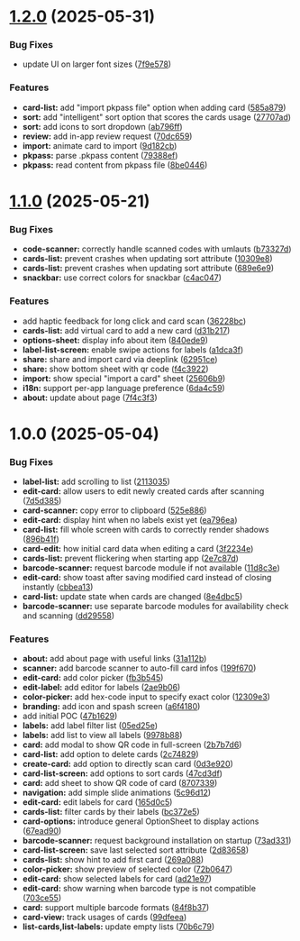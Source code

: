 # [1.2.0](https://github.com/pawcoding/card-store/compare/v1.1.0...v1.2.0) (2025-05-31)


### Bug Fixes

* update UI on larger font sizes ([7f9e578](https://github.com/pawcoding/card-store/commit/7f9e578a3c4d9daace7ca3e5a4bef2ed6a70ecf9))


### Features

* **card-list:** add "import pkpass file" option when adding card ([585a879](https://github.com/pawcoding/card-store/commit/585a8796807eee9420cf0517ed94ed781d2aaaed))
* **sort:** add "intelligent" sort option that scores the cards usage ([27707ad](https://github.com/pawcoding/card-store/commit/27707adf99b7af6a9fd8f4d09fb27221e61ff9d5))
* **sort:** add icons to sort dropdown ([ab796ff](https://github.com/pawcoding/card-store/commit/ab796ffc3eb68326d6a925e7581b952be4de99df))
* **review:** add in-app review request ([70dc659](https://github.com/pawcoding/card-store/commit/70dc659f3b40bd1977ad0ecf71e859e5f5309d9c))
* **import:** animate card to import ([9d182cb](https://github.com/pawcoding/card-store/commit/9d182cb8f2ce9a50b42f320f79573879be19affa))
* **pkpass:** parse .pkpass content ([79388ef](https://github.com/pawcoding/card-store/commit/79388ef674805bf795fabb029fd30a28f3461d4c))
* **pkpass:** read content from pkpass file ([8be0446](https://github.com/pawcoding/card-store/commit/8be0446226048b7c7bee7e96c309fe03d07efcc0))

# [1.1.0](https://github.com/pawcoding/card-store/compare/v1.0.0...v1.1.0) (2025-05-21)


### Bug Fixes

* **code-scanner:** correctly handle scanned codes with umlauts ([b73327d](https://github.com/pawcoding/card-store/commit/b73327d0e4c5956c861dec46b7617aaada945fa1))
* **cards-list:** prevent crashes when updating sort attribute ([10309e8](https://github.com/pawcoding/card-store/commit/10309e8a82151b834db5a1618b86b6e06b322404))
* **cards-list:** prevent crashes when updating sort attribute ([689e6e9](https://github.com/pawcoding/card-store/commit/689e6e98f529f3f758fd1d703ca9b58fba7995e6))
* **snackbar:** use correct colors for snackbar ([c4ac047](https://github.com/pawcoding/card-store/commit/c4ac0471ca90ad356214bd9fe1f2d8d291e27d3e))


### Features

* add haptic feedback for long click and card scan ([36228bc](https://github.com/pawcoding/card-store/commit/36228bc55e54577fe49bd6aac6f5b210d0de2664))
* **cards-list:** add virtual card to add a new card ([d31b217](https://github.com/pawcoding/card-store/commit/d31b217b668f40e89c5aaa45c23de76be0f0cdc4))
* **options-sheet:** display info about item ([840ede9](https://github.com/pawcoding/card-store/commit/840ede94a7a62325acb9e83a2099a5b9ce19844e))
* **label-list-screen:** enable swipe actions for labels ([a1dca3f](https://github.com/pawcoding/card-store/commit/a1dca3fef08024bddf9b3bd85d0dfaa2293f7c3f))
* **share:** share and import card via deeplink ([62951ce](https://github.com/pawcoding/card-store/commit/62951cee0acae16c0ff4d6a6ca382712e1b5811a))
* **share:** show bottom sheet with qr code ([f4c3922](https://github.com/pawcoding/card-store/commit/f4c39220affd248bac21840a512582d64bfbd1e3))
* **import:** show special "import a card" sheet ([25606b9](https://github.com/pawcoding/card-store/commit/25606b93c4c2c0ae20200888979aa91ef86ff603))
* **i18n:** support per-app language preference ([6da4c59](https://github.com/pawcoding/card-store/commit/6da4c5925de3ff03aad7cd1026c98f78b3a77629))
* **about:** update about page ([7f4c3f3](https://github.com/pawcoding/card-store/commit/7f4c3f34597ab9b3ef6e5ee7c6fd840dbe96a585))

# 1.0.0 (2025-05-04)


### Bug Fixes

* **label-list:** add scrolling to list ([2113035](https://github.com/pawcoding/card-store/commit/2113035c7f26ea1ae8e83d865badb43071e6a97e))
* **edit-card:** allow users to edit newly created cards after scanning ([7d5d385](https://github.com/pawcoding/card-store/commit/7d5d385bf06011d58e2b6493f43e5ea38df5df96))
* **card-scanner:** copy error to clipboard ([525e886](https://github.com/pawcoding/card-store/commit/525e8861db60a0ee56d0f98039b916ea6957a867))
* **edit-card:** display hint when no labels exist yet ([ea796ea](https://github.com/pawcoding/card-store/commit/ea796ea003fd71e49d28777615731a423f82d4dd))
* **card-list:** fill whole screen with cards to correctly render shadows ([896b41f](https://github.com/pawcoding/card-store/commit/896b41fad4f941e76ac43b7479f8b4b762afa558))
* **card-edit:** how initial card data when editing a card ([3f2234e](https://github.com/pawcoding/card-store/commit/3f2234e2caf7fa8e9454c29ca45b0ede3be28043))
* **cards-list:** prevent flickering when starting app ([2e7c87d](https://github.com/pawcoding/card-store/commit/2e7c87d360c0c1a4b5b12b29736559905bc44745))
* **barcode-scanner:** request barcode module if not available ([11d8c3e](https://github.com/pawcoding/card-store/commit/11d8c3e00452d4c66905f6372105e021f00d5f42))
* **edit-card:** show toast after saving modified card instead of closing instantly ([cbbea13](https://github.com/pawcoding/card-store/commit/cbbea135cd07c512de75bad834c91f85d99fce67))
* **card-list:** update state when cards are changed ([8e4dbc5](https://github.com/pawcoding/card-store/commit/8e4dbc51b672d61db96ea37ac7e829dd585138d1))
* **barcode-scanner:** use separate barcode modules for availability check and scanning ([dd29558](https://github.com/pawcoding/card-store/commit/dd29558137a6ada70b78701b0ee83ce165223563))


### Features

* **about:** add about page with useful links ([31a112b](https://github.com/pawcoding/card-store/commit/31a112bbd90c60e7c29a76483cc17ebf89bee10a))
* **scanner:** add barcode scanner to auto-fill card infos ([199f670](https://github.com/pawcoding/card-store/commit/199f6708bb1f2a17ae7f126fe01ded4c803d7ecf))
* **edit-card:** add color picker ([fb3b545](https://github.com/pawcoding/card-store/commit/fb3b545683ec13e4610478d9734c72202fa60cad))
* **edit-label:** add editor for labels ([2ae9b06](https://github.com/pawcoding/card-store/commit/2ae9b06c9031e5600f36ba82f4b78c9d72c5ca61))
* **color-picker:** add hex-code input to specify exact color ([12309e3](https://github.com/pawcoding/card-store/commit/12309e37d4be3d63caa691e4d4e68c9367e598a7))
* **branding:** add icon and spash screen ([a6f4180](https://github.com/pawcoding/card-store/commit/a6f418080f183da24301f8742e78e39288b880cf))
* add initial POC ([47b1629](https://github.com/pawcoding/card-store/commit/47b16297880fcbf8b9e1144c3905c0750de4df01))
* **labels:** add label filter list ([05ed25e](https://github.com/pawcoding/card-store/commit/05ed25e116707b0a83c4012412ffbfcdfe245f02))
* **labels:** add list to view all labels ([9978b88](https://github.com/pawcoding/card-store/commit/9978b8813932d0214452ead03a8b5a0bbbe992ee))
* **card:** add modal to show QR code in full-screen ([2b7b7d6](https://github.com/pawcoding/card-store/commit/2b7b7d680aed424714423d2e64b76b4673bf9f4b))
* **card-list:** add option to delete cards ([2c74829](https://github.com/pawcoding/card-store/commit/2c74829de6340810dce09e8e501b21f41841c2b4))
* **create-card:** add option to directly scan card ([0d3e920](https://github.com/pawcoding/card-store/commit/0d3e9203e874f421b81bd2759f5a7d1fc1dffa08))
* **card-list-screen:** add options to sort cards ([47cd3df](https://github.com/pawcoding/card-store/commit/47cd3df2f0b54e9d76a59d867502cca0a933c242))
* **card:** add sheet to show QR code of card ([8707339](https://github.com/pawcoding/card-store/commit/87073396fdb1dae968e08b62e1abec250eb43767))
* **navigation:** add simple slide animations ([5c96d12](https://github.com/pawcoding/card-store/commit/5c96d12f86470ccc5c30cc98e6de7e2e1452b7aa))
* **edit-card:** edit labels for card ([165d0c5](https://github.com/pawcoding/card-store/commit/165d0c5045fd9656cb00685646328620a96202aa))
* **cards-list:** filter cards by their labels ([bc372e5](https://github.com/pawcoding/card-store/commit/bc372e5fec01ab68ce04e2cc6d0f86843a4c1155))
* **card-options:** introduce general OptionSheet to display actions ([67ead90](https://github.com/pawcoding/card-store/commit/67ead900fcf78d121282fbd0ffedbd6238077dd9))
* **barcode-scanner:** request background installation on startup ([73ad331](https://github.com/pawcoding/card-store/commit/73ad3316ca6235f6b0d0fb2ad29ebb81d34f9bef))
* **card-list-screen:** save last selected sort attribute ([2d83658](https://github.com/pawcoding/card-store/commit/2d836583856f4b1d24e8c555fc2c8661f4ee5062))
* **cards-list:** show hint to add first card ([269a088](https://github.com/pawcoding/card-store/commit/269a0889fe392dc7cf1a4a1d9a5fdf3587c52cb8))
* **color-picker:** show preview of selected color ([72b0647](https://github.com/pawcoding/card-store/commit/72b064741e264ccf83c3639840b57fb26503ff0f))
* **edit-card:** show selected labels for card ([ad21e97](https://github.com/pawcoding/card-store/commit/ad21e9709ef7f0075513acd3af22c35a045c25a5))
* **edit-card:** show warning when barcode type is not compatible ([703ce55](https://github.com/pawcoding/card-store/commit/703ce5526aae6f43088ecfbc90c8d83399a63ac9))
* **card:** support multiple barcode formats ([84f8b37](https://github.com/pawcoding/card-store/commit/84f8b378524a140d108b053a7b40d5e0a214eccc))
* **card-view:** track usages of cards ([99dfeea](https://github.com/pawcoding/card-store/commit/99dfeea1afd7b1a3cbc8108b578c419bb98b1901))
* **list-cards,list-labels:** update empty lists ([70b6c79](https://github.com/pawcoding/card-store/commit/70b6c797d7eefaffcc9f69e3729db20f28fb2ac0))
